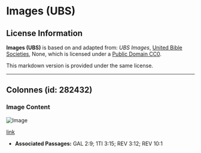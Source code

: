 # Images (UBS)

## License Information

**Images (UBS)** is based on and adapted from: _UBS Images_, [United Bible Societies](https://unitedbiblesocieties.org/), None, which is licensed under a [Public Domain CC0](https://creativecommons.org/public-domain/cc0/).

This markdown version is provided under the same license.



--------------------------------

## Colonnes (id: 282432)

### Image Content

![Image](https://cdn.aquifer.bible/aquifer-content/resources/Media/WEB-0414_columns.jpg)

[link](https://cdn.aquifer.bible/aquifer-content/resources/Media/WEB-0414_columns.jpg)

* **Associated Passages:** GAL 2:9; 1TI 3:15; REV 3:12; REV 10:1

